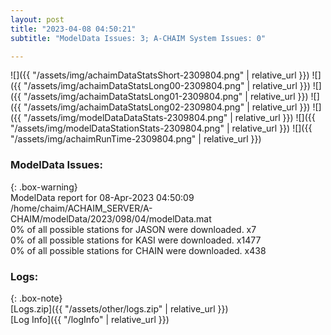 ```yaml
---
layout: post
title: "2023-04-08 04:50:21"
subtitle: "ModelData Issues: 3; A-CHAIM System Issues: 0"

---
```


![]({{ "/assets/img/achaimDataStatsShort-2309804.png" | relative_url }})
![]({{ "/assets/img/achaimDataStatsLong00-2309804.png" | relative_url }})
![]({{ "/assets/img/achaimDataStatsLong01-2309804.png" | relative_url }})
![]({{ "/assets/img/achaimDataStatsLong02-2309804.png" | relative_url }})
![]({{ "/assets/img/modelDataDataStats-2309804.png" | relative_url }})
![]({{ "/assets/img/modelDataStationStats-2309804.png" | relative_url }})
![]({{ "/assets/img/achaimRunTime-2309804.png" | relative_url }})


### ModelData Issues:  
  
{: .box-warning}  
 ModelData report for 08-Apr-2023 04:50:09   
 /home/chaim/ACHAIM_SERVER/A-CHAIM/modelData/2023/098/04/modelData.mat   
 0% of all possible stations for JASON were downloaded. x7   
 0% of all possible stations for KASI were downloaded. x1477   
 0% of all possible stations for CHAIN were downloaded. x438   
  


### Logs:  
  
{: .box-note}  
[Logs.zip]({{ "/assets/other/logs.zip" | relative_url }})  
[Log Info]({{ "/logInfo" | relative_url }})  
